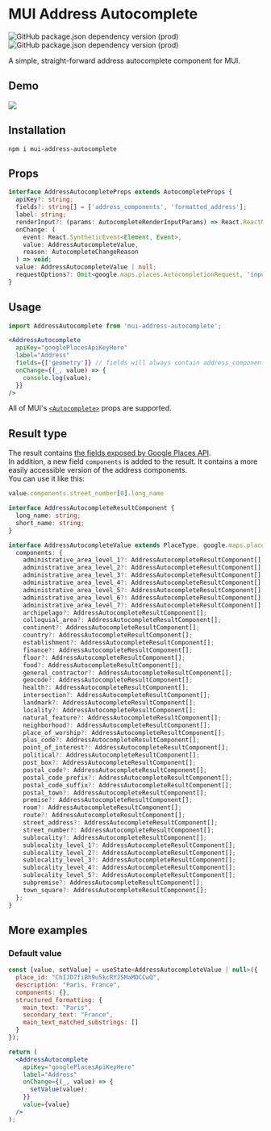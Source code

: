 # MUI Address Autocomplete

![GitHub package.json dependency version (prod)](https://img.shields.io/github/package-json/dependency-version/zenoo/mui-address-autocomplete/@mui/material)
![GitHub package.json dependency version (prod)](https://img.shields.io/github/package-json/dependency-version/zenoo/mui-address-autocomplete/react)

A simple, straight-forward address autocomplete component for MUI.

## Demo

![](https://i.imgur.com/xT77nFw.png)

## Installation
```
npm i mui-address-autocomplete
```

## Props
```ts
interface AddressAutocompleteProps extends AutocompleteProps {
  apiKey?: string;
  fields?: string[] = ['address_components', 'formatted_address'];
  label: string;
  renderInput?: (params: AutocompleteRenderInputParams) => React.ReactNode;
  onChange: (
    event: React.SyntheticEvent<Element, Event>,
    value: AddressAutocompleteValue,
    reason: AutocompleteChangeReason
  ) => void;
  value: AddressAutocompleteValue | null;
  requestOptions?: Omit<google.maps.places.AutocompletionRequest, 'input'>;
}
```

## Usage

```jsx
import AddressAutocomplete from 'mui-address-autocomplete';

<AddressAutocomplete
  apiKey="googlePlacesApiKeyHere"
  label="Address"
  fields={['geometry']} // fields will always contain address_components and formatted_address, no need to repeat them
  onChange={(_, value) => {
    console.log(value);
  }}
/>
```

All of MUI's [`<Autocomplete>`](https://mui.com/api/autocomplete/) props are supported.

## Result type

The result contains [the fields exposed by Google Places API](https://developers.google.com/maps/documentation/places/web-service/details#Place).  
In addition, a new field `components` is added to the result. It contains a more easily accessible version of the address components.  
You can use it like this:

```jsx
value.components.street_number[0].long_name
```

```ts
interface AddressAutocompleteResultComponent {
  long_name: string;
  short_name: string;
}

interface AddressAutocompleteValue extends PlaceType, google.maps.places.PlaceResult {
  components: {
    administrative_area_level_1?: AddressAutocompleteResultComponent[];
    administrative_area_level_2?: AddressAutocompleteResultComponent[];
    administrative_area_level_3?: AddressAutocompleteResultComponent[];
    administrative_area_level_4?: AddressAutocompleteResultComponent[];
    administrative_area_level_5?: AddressAutocompleteResultComponent[];
    administrative_area_level_6?: AddressAutocompleteResultComponent[];
    administrative_area_level_7?: AddressAutocompleteResultComponent[];
    archipelago?: AddressAutocompleteResultComponent[];
    colloquial_area?: AddressAutocompleteResultComponent[];
    continent?: AddressAutocompleteResultComponent[];
    country?: AddressAutocompleteResultComponent[];
    establishment?: AddressAutocompleteResultComponent[];
    finance?: AddressAutocompleteResultComponent[];
    floor?: AddressAutocompleteResultComponent[];
    food?: AddressAutocompleteResultComponent[];
    general_contractor?: AddressAutocompleteResultComponent[];
    geocode?: AddressAutocompleteResultComponent[];
    health?: AddressAutocompleteResultComponent[];
    intersection?: AddressAutocompleteResultComponent[];
    landmark?: AddressAutocompleteResultComponent[];
    locality?: AddressAutocompleteResultComponent[];
    natural_feature?: AddressAutocompleteResultComponent[];
    neighborhood?: AddressAutocompleteResultComponent[];
    place_of_worship?: AddressAutocompleteResultComponent[];
    plus_code?: AddressAutocompleteResultComponent[];
    point_of_interest?: AddressAutocompleteResultComponent[];
    political?: AddressAutocompleteResultComponent[];
    post_box?: AddressAutocompleteResultComponent[];
    postal_code?: AddressAutocompleteResultComponent[];
    postal_code_prefix?: AddressAutocompleteResultComponent[];
    postal_code_suffix?: AddressAutocompleteResultComponent[];
    postal_town?: AddressAutocompleteResultComponent[];
    premise?: AddressAutocompleteResultComponent[];
    room?: AddressAutocompleteResultComponent[];
    route?: AddressAutocompleteResultComponent[];
    street_address?: AddressAutocompleteResultComponent[];
    street_number?: AddressAutocompleteResultComponent[];
    sublocality?: AddressAutocompleteResultComponent[];
    sublocality_level_1?: AddressAutocompleteResultComponent[];
    sublocality_level_2?: AddressAutocompleteResultComponent[];
    sublocality_level_3?: AddressAutocompleteResultComponent[];
    sublocality_level_4?: AddressAutocompleteResultComponent[];
    sublocality_level_5?: AddressAutocompleteResultComponent[];
    subpremise?: AddressAutocompleteResultComponent[];
    town_square?: AddressAutocompleteResultComponent[];
  };
}
```

## More examples

### Default value

```jsx
const [value, setValue] = useState<AddressAutocompleteValue | null>({
  place_id: "ChIJD7fiBh9u5kcRYJSMaMOCCwQ",
  description: "Paris, France",
  components: {},
  structured_formatting: {
    main_text: "Paris",
    secondary_text: "France",
    main_text_matched_substrings: []
  }
});

return (
  <AddressAutocomplete
    apiKey="googlePlacesApiKeyHere"
    label="Address"
    onChange={(_, value) => {
      setValue(value);
    }}
    value={value}
  />
);
```

```